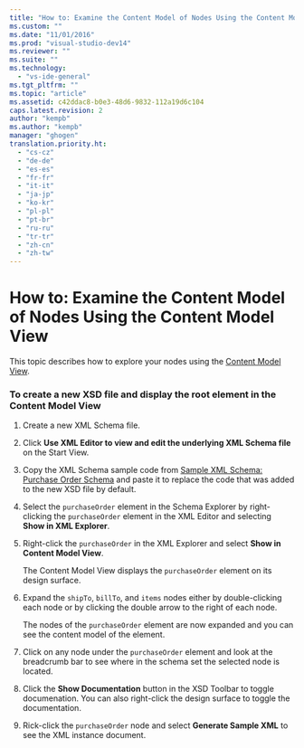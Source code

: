 ```yaml
---
title: "How to: Examine the Content Model of Nodes Using the Content Model View | Microsoft Docs"
ms.custom: ""
ms.date: "11/01/2016"
ms.prod: "visual-studio-dev14"
ms.reviewer: ""
ms.suite: ""
ms.technology: 
  - "vs-ide-general"
ms.tgt_pltfrm: ""
ms.topic: "article"
ms.assetid: c42ddac8-b0e3-48d6-9832-112a19d6c104
caps.latest.revision: 2
author: "kempb"
ms.author: "kempb"
manager: "ghogen"
translation.priority.ht: 
  - "cs-cz"
  - "de-de"
  - "es-es"
  - "fr-fr"
  - "it-it"
  - "ja-jp"
  - "ko-kr"
  - "pl-pl"
  - "pt-br"
  - "ru-ru"
  - "tr-tr"
  - "zh-cn"
  - "zh-tw"
---
```

# How to: Examine the Content Model of Nodes Using the Content Model View
This topic describes how to explore your nodes using the [Content Model View](../xml-tools/content-model-view.md).  
  
### To create a new XSD file and display the root element in the Content Model View  
  
1.  Create a new XML Schema file.  
  
2.  Click **Use XML Editor to view and edit the underlying XML Schema file** on the Start View.  
  
3.  Copy the XML Schema sample code from [Sample XML Schema: Purchase Order Schema](../xml-tools/sample-xsd-file-purchase-order-schema.md) and paste it to replace the code that was added to the new XSD file by default.  
  
4.  Select the `purchaseOrder` element in the Schema Explorer by right-clicking the `purchaseOrder` element in the XML Editor and selecting **Show in XML Explorer**.  
  
5.  Right-click the `purchaseOrder` in the XML Explorer and select **Show in Content Model View**.  
  
     The Content Model View displays the `purchaseOrder` element on its design surface.  
  
6.  Expand the `shipTo`, `billTo`, and `items` nodes either by double-clicking each node or by clicking the double arrow to the right of each node.  
  
     The nodes of the `purchaseOrder` element are now expanded and you can see the content model of the element.  
  
7.  Click on any node under the `purchaseOrder` element and look at the breadcrumb bar to see where in the schema set the selected node is located.  
  
8.  Click the **Show Documentation** button in the XSD Toolbar to toggle documenation. You can also right-click the design surface to toggle the documentation.  
  
9. Rick-click the `purchaseOrder` node and select **Generate Sample XML** to see the XML instance document.